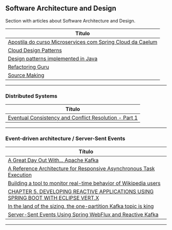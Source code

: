 ## Software Architecture and Design

Section with articles about Software Architecture and Design.


| **Título**  |
|---|
|[Apostila do curso Microservices com Spring Cloud da Caelum]|
|[Cloud Design Patterns]|
|[Design patterns implemented in Java]|
|[Refactoring Guru]|
|[Source Making]|
------------


[Apostila do curso Microservices com Spring Cloud da Caelum]: <https://github.com/caelum/apostila-microservices-com-spring-cloud>

[Cloud Design Patterns]: <https://learn.microsoft.com/en-us/azure/architecture/patterns/>

[Design patterns implemented in Java]: <https://java-design-patterns.com/>

[Refactoring Guru]: <https://refactoring.guru/>

[Source Making]: <https://sourcemaking.com/>


### Distributed Systems

|**Título** |
|---|
|[Eventual Consistency and Conflict Resolution - Part 1]|
------------



### Event-driven architecture / Server-Sent Events

|**Título** |
|---|
|[A Great Day Out With... Apache Kafka]|
|[A Reference Architecture for Responsive Asynchronous Task Execution]|
|[Building a tool to monitor real-time behavior of Wikipedia users]|
|[CHAPTER 5. DEVELOPING REACTIVE APPLICATIONS USING SPRING BOOT WITH ECLIPSE VERT.X]|
|[In the land of the sizing, the one-partition Kafka topic is king]|
|[Server-Sent Events Using Spring WebFlux and Reactive Kafka]|
------------



[coment]: # (Distributed Systems)
[Eventual Consistency and Conflict Resolution - Part 1]: <https://www.mydistributed.systems/2022/02/eventual-consistency-part-1.html>



[coment]: # (Event-driven architecture / Server-Sent Events)
[A Great Day Out With... Apache Kafka]: <https://a-great-day-out-with.github.io/kafka.html>

[A Reference Architecture for Responsive Asynchronous Task Execution]: <https://medium.com/event-driven-utopia/a-reference-architecture-for-responsive-asynchronous-task-execution-783bd2a1ed8b>

[Building a tool to monitor real-time behavior of Wikipedia users]: <https://medium.com/apache-pinot-developer-blog/analyzing-wikipedia-in-real-time-with-apache-kafka-and-pinot-4b4e5e36936b>

[CHAPTER 5. DEVELOPING REACTIVE APPLICATIONS USING SPRING BOOT WITH ECLIPSE VERT.X]: <https://access.redhat.com/documentation/en-us/red_hat_support_for_spring_boot/2.2/html/spring_boot_runtime_guide/developing-reactive-applications-using-spring-boot-vertx_spring-boot#server-sent-events_spring-boot>

[In the land of the sizing, the one-partition Kafka topic is king]: <https://www.buildon.aws/posts/in-the-land-of-the-sizing-the-one-partition-kafka-topic-is-king/01-what-are-partitions/>

[Server-Sent Events Using Spring WebFlux and Reactive Kafka]: <https://medium.com/egen/server-sent-events-using-spring-webflux-and-reactive-kafka-1a7ddbca4f5d>
